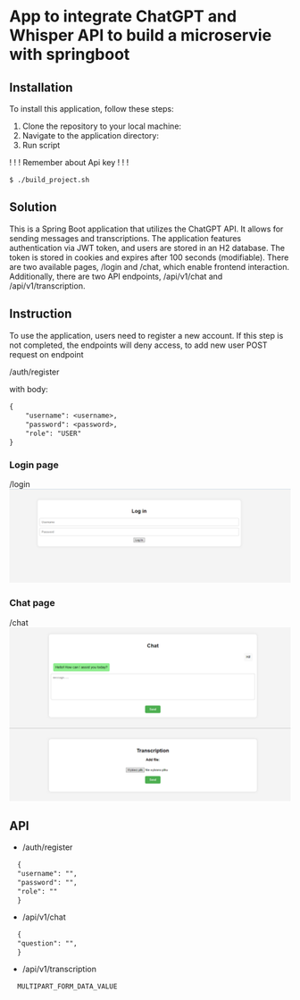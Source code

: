 # App to integrate ChatGPT and Whisper API to build a microservie with springboot


## Installation

To install this application, follow these steps:

1. Clone the repository to your local machine:
2. Navigate to the application directory:
3. Run script

! ! ! Remember about Api key ! ! !
```
$ ./build_project.sh
```

## Solution

This is a Spring Boot application that utilizes the ChatGPT API. It allows for sending messages and transcriptions. The application features authentication via JWT token, and users are stored in an H2 database. The token is stored in cookies and expires after 100 seconds (modifiable). There are two available pages, /login and /chat, which enable frontend interaction. Additionally, there are two API endpoints, /api/v1/chat and /api/v1/transcription.

## Instruction
To use the application, users need to register a new account. If this step is not completed, the endpoints will deny access,
to add new user POST request on endpoint


/auth/register 

with body:
```
{
    "username": <username>,
    "password": <password>,
    "role": "USER"
}
```

### Login page
/login
![img.png](img.png)

### Chat page
/chat
![img_1.png](img_1.png)

## API
* /auth/register
```
  {
  "username": "",
  "password": "",
  "role": ""
  }
```
* /api/v1/chat

```
  {
  "question": "",
  }
```
* /api/v1/transcription
```
  MULTIPART_FORM_DATA_VALUE
```
